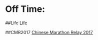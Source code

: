 Off Time:
===

##Life
[Life](./life/index.html)

##CMR2017
[Chinese Marathon Relay 2017](./CMR2017/)

